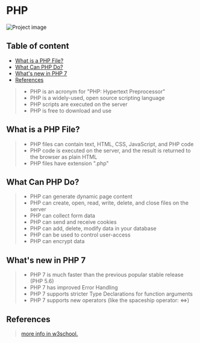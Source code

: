 # PHP

![Project image](https://blog.tednologia.com/wp-content/uploads/2020/03/php-2.png)

## Table of content

- [What is a PHP File?](#what-is-a-php-file)
- [What Can PHP Do?](#what-can-php-do)
- [What's new in PHP 7](#whats-new-in-php-7)
- [References](#references)
>- PHP is an acronym for "PHP: Hypertext Preprocessor"
>- PHP is a widely-used, open source scripting language
>- PHP scripts are executed on the server
>- PHP is free to download and use


## What is a PHP File?

>- PHP files can contain text, HTML, CSS, JavaScript, and PHP code
>- PHP code is executed on the server, and the result is returned to the browser as plain HTML
>- PHP files have extension ".php"

## What Can PHP Do?

>- PHP can generate dynamic page content
>- PHP can create, open, read, write, delete, and close files on the server
>- PHP can collect form data
>- PHP can send and receive cookies
>- PHP can add, delete, modify data in your database
>- PHP can be used to control user-access
>- PHP can encrypt data

## What's new in PHP 7

>- PHP 7 is much faster than the previous popular stable release (PHP 5.6)
>- PHP 7 has improved Error Handling
>- PHP 7 supports stricter Type Declarations for function arguments
>- PHP 7 supports new operators (like the spaceship operator: <=>)

## References

>[more info in w3school.](https://www.w3schools.com/php/php_intro.asp)